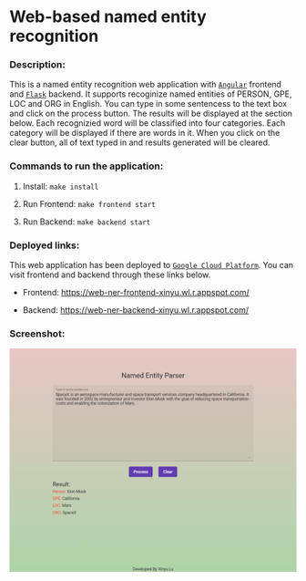 # Web-based named entity recognition

### Description:
This is a named entity recognition web application with [`Angular`](https://angular.io/) frontend and [`Flask`](https://flask.palletsprojects.com/en/2.0.x/) backend. It supports recoginize named entities of PERSON, GPE, LOC and ORG in English. You can type in some sentencess to the text box and click on the process button. The results will be displayed at the section below. Each recognizied word will be classified into four categories. Each category will be displayed if there are words in it. When you click on the clear button, all of text typed in and results generated will be cleared.

### Commands to run the application:
1. Install: `make install`

2. Run Frontend: `make frontend start`

3. Run Backend: `make backend start`

### Deployed links:
This web application has been deployed to [`Google Cloud Platform`](https://cloud.google.com/). You can visit frontend and backend through these links below.

* Frontend: https://web-ner-frontend-xinyu.wl.r.appspot.com/

* Backend: https://web-ner-backend-xinyu.wl.r.appspot.com/

### Screenshot:

![Example app](./assets/web_ner_example.png)